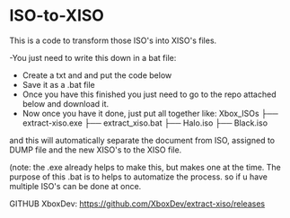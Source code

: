 # ISO-to-XISO

This is a code to transform those ISO's into XISO's files.

-You just need to write this down in a bat file:

- Create a txt and and put the code below
- Save it as a .bat file
- Once you have this finished you just need to go to the repo attached below and download it.
- Now once you have it done, just put all together like:
Xbox_ISOs
├── extract-xiso.exe
├── extract_xiso.bat
├── Halo.iso
├── Black.iso

and this will automatically separate the document from ISO, assigned to DUMP file and the new XISO's to the XISO file.

(note: the .exe already helps to make this, but makes one at the time. The purpose of this .bat is to helps to automatize the process. so if u have multiple ISO's can be done at once.

GITHUB XboxDev: https://github.com/XboxDev/extract-xiso/releases
